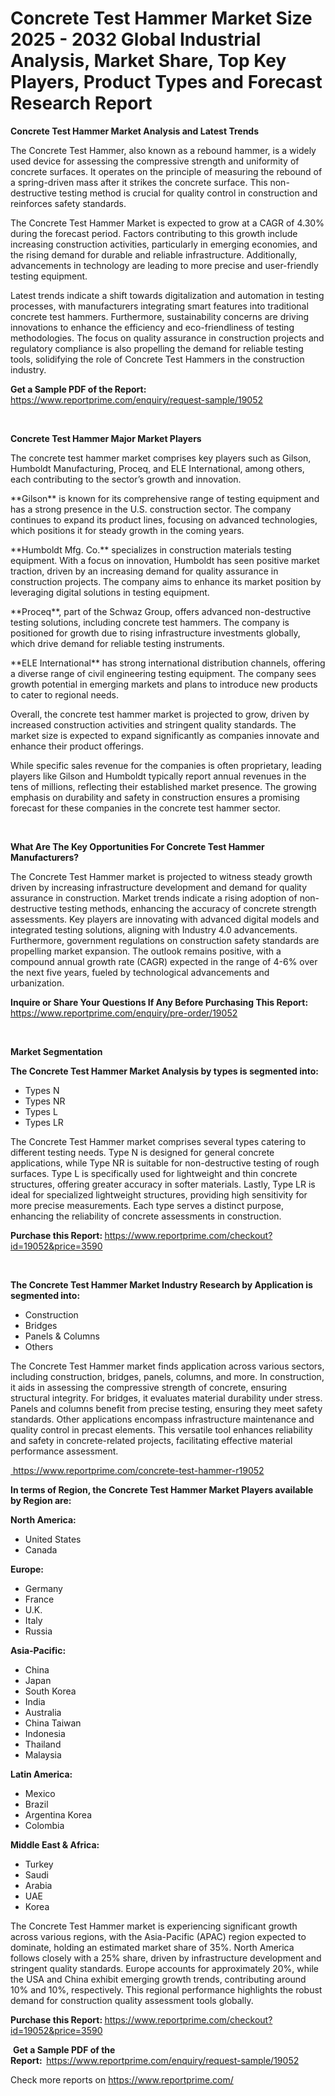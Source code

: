 <p><h1>Concrete Test Hammer Market Size 2025 - 2032 Global Industrial Analysis, Market Share, Top Key Players, Product Types and Forecast Research Report</h1></p><p><strong>Concrete Test Hammer Market Analysis and Latest Trends</strong></p>
<p><p>The Concrete Test Hammer, also known as a rebound hammer, is a widely used device for assessing the compressive strength and uniformity of concrete surfaces. It operates on the principle of measuring the rebound of a spring-driven mass after it strikes the concrete surface. This non-destructive testing method is crucial for quality control in construction and reinforces safety standards.</p><p>The Concrete Test Hammer Market is expected to grow at a CAGR of 4.30% during the forecast period. Factors contributing to this growth include increasing construction activities, particularly in emerging economies, and the rising demand for durable and reliable infrastructure. Additionally, advancements in technology are leading to more precise and user-friendly testing equipment.</p><p>Latest trends indicate a shift towards digitalization and automation in testing processes, with manufacturers integrating smart features into traditional concrete test hammers. Furthermore, sustainability concerns are driving innovations to enhance the efficiency and eco-friendliness of testing methodologies. The focus on quality assurance in construction projects and regulatory compliance is also propelling the demand for reliable testing tools, solidifying the role of Concrete Test Hammers in the construction industry.</p></p>
<p><strong>Get a Sample PDF of the Report:&nbsp;</strong> <a href="https://www.reportprime.com/enquiry/request-sample/19052?utm_campaign=2177&utm_medium=2&utm_source=Github&utm_content=ia&utm_term=19032025&utm_id=concrete-test-hammer">https://www.reportprime.com/enquiry/request-sample/19052</a></p>
<p>&nbsp;</p>
<p><strong>Concrete Test Hammer Major Market Players</strong></p>
<p><p>The concrete test hammer market comprises key players such as Gilson, Humboldt Manufacturing, Proceq, and ELE International, among others, each contributing to the sector’s growth and innovation.</p><p>**Gilson** is known for its comprehensive range of testing equipment and has a strong presence in the U.S. construction sector. The company continues to expand its product lines, focusing on advanced technologies, which positions it for steady growth in the coming years.</p><p>**Humboldt Mfg. Co.** specializes in construction materials testing equipment. With a focus on innovation, Humboldt has seen positive market traction, driven by an increasing demand for quality assurance in construction projects. The company aims to enhance its market position by leveraging digital solutions in testing equipment.</p><p>**Proceq**, part of the Schwaz Group, offers advanced non-destructive testing solutions, including concrete test hammers. The company is positioned for growth due to rising infrastructure investments globally, which drive demand for reliable testing instruments.</p><p>**ELE International** has strong international distribution channels, offering a diverse range of civil engineering testing equipment. The company sees growth potential in emerging markets and plans to introduce new products to cater to regional needs.</p><p>Overall, the concrete test hammer market is projected to grow, driven by increased construction activities and stringent quality standards. The market size is expected to expand significantly as companies innovate and enhance their product offerings. </p><p>While specific sales revenue for the companies is often proprietary, leading players like Gilson and Humboldt typically report annual revenues in the tens of millions, reflecting their established market presence. The growing emphasis on durability and safety in construction ensures a promising forecast for these companies in the concrete test hammer sector.</p></p>
<p>&nbsp;</p>
<p><strong>What Are The Key Opportunities For Concrete Test Hammer Manufacturers?</strong></p>
<p><p>The Concrete Test Hammer market is projected to witness steady growth driven by increasing infrastructure development and demand for quality assurance in construction. Market trends indicate a rising adoption of non-destructive testing methods, enhancing the accuracy of concrete strength assessments. Key players are innovating with advanced digital models and integrated testing solutions, aligning with Industry 4.0 advancements. Furthermore, government regulations on construction safety standards are propelling market expansion. The outlook remains positive, with a compound annual growth rate (CAGR) expected in the range of 4-6% over the next five years, fueled by technological advancements and urbanization.</p></p>
<p><strong>Inquire or Share Your Questions If Any Before Purchasing This Report:</strong> <a href="https://www.reportprime.com/enquiry/pre-order/19052?utm_campaign=2177&utm_medium=2&utm_source=Github&utm_content=ia&utm_term=19032025&utm_id=concrete-test-hammer">https://www.reportprime.com/enquiry/pre-order/19052</a></p>
<p>&nbsp;</p>
<p><strong>Market Segmentation</strong></p>
<p><strong>The Concrete Test Hammer Market Analysis by types is segmented into:</strong></p>
<p><ul><li>Types N</li><li>Types NR</li><li>Types L</li><li>Types LR</li></ul></p>
<p><p>The Concrete Test Hammer market comprises several types catering to different testing needs. Type N is designed for general concrete applications, while Type NR is suitable for non-destructive testing of rough surfaces. Type L is specifically used for lightweight and thin concrete structures, offering greater accuracy in softer materials. Lastly, Type LR is ideal for specialized lightweight structures, providing high sensitivity for more precise measurements. Each type serves a distinct purpose, enhancing the reliability of concrete assessments in construction.</p></p>
<p><strong>Purchase this Report:&nbsp;</strong><a href="https://www.reportprime.com/checkout?id=19052&price=3590&utm_campaign=2177&utm_medium=2&utm_source=Github&utm_content=ia&utm_term=19032025&utm_id=concrete-test-hammer">https://www.reportprime.com/checkout?id=19052&price=3590</a></p>
<p>&nbsp;</p>
<p><strong>The Concrete Test Hammer Market Industry Research by Application is segmented into:</strong></p>
<p><ul><li>Construction</li><li>Bridges</li><li>Panels & Columns</li><li>Others</li></ul></p>
<p><p>The Concrete Test Hammer market finds application across various sectors, including construction, bridges, panels, columns, and more. In construction, it aids in assessing the compressive strength of concrete, ensuring structural integrity. For bridges, it evaluates material durability under stress. Panels and columns benefit from precise testing, ensuring they meet safety standards. Other applications encompass infrastructure maintenance and quality control in precast elements. This versatile tool enhances reliability and safety in concrete-related projects, facilitating effective material performance assessment.</p></p>
<p><a href="https://www.reportprime.com/concrete-test-hammer-r19052?utm_campaign=2177&utm_medium=2&utm_source=Github&utm_content=ia&utm_term=19032025&utm_id=concrete-test-hammer">&nbsp;https://www.reportprime.com/concrete-test-hammer-r19052</a></p>
<p><strong>In terms of Region, the Concrete Test Hammer Market Players available by Region are:</strong></p>
<p>
    <p> <strong> North America: </strong>
        <ul>
            <li>United States</li>
            <li>Canada</li>
        </ul>
        </p> 
    <p> <strong> Europe: </strong>
        <ul>
            <li>Germany</li>
            <li>France</li>
            <li>U.K.</li>
            <li>Italy</li>
            <li>Russia</li>
        </ul>
        </p> 
    <p> <strong> Asia-Pacific: </strong>
        <ul>
            <li>China</li>
            <li>Japan</li>
            <li>South Korea</li>
            <li>India</li>
            <li>Australia</li>
            <li>China Taiwan</li>
            <li>Indonesia</li>
            <li>Thailand</li>
            <li>Malaysia</li>
        </ul>
        </p> 
    <p> <strong> Latin America: </strong>
        <ul>
            <li>Mexico</li>
            <li>Brazil</li>
            <li>Argentina Korea</li>
            <li>Colombia</li>
        </ul>
        </p> 
    <p> <strong> Middle East & Africa: </strong>
        <ul>
            <li>Turkey</li>
            <li>Saudi</li>
            <li>Arabia</li>
            <li>UAE</li>
            <li>Korea</li>
        </ul>
    </p>
    </p>
<p><p>The Concrete Test Hammer market is experiencing significant growth across various regions, with the Asia-Pacific (APAC) region expected to dominate, holding an estimated market share of 35%. North America follows closely with a 25% share, driven by infrastructure development and stringent quality standards. Europe accounts for approximately 20%, while the USA and China exhibit emerging growth trends, contributing around 10% and 10%, respectively. This regional performance highlights the robust demand for construction quality assessment tools globally.</p></p>
<p><strong>Purchase this Report: </strong><a href="https://www.reportprime.com/checkout?id=19052&price=3590&utm_campaign=2177&utm_medium=2&utm_source=Github&utm_content=ia&utm_term=19032025&utm_id=concrete-test-hammer">https://www.reportprime.com/checkout?id=19052&price=3590</a></p>
<p>&nbsp;<strong>Get a Sample PDF of the Report:&nbsp;&nbsp;</strong><a href="https://www.reportprime.com/enquiry/request-sample/19052?utm_campaign=2177&utm_medium=2&utm_source=Github&utm_content=ia&utm_term=19032025&utm_id=concrete-test-hammer">https://www.reportprime.com/enquiry/request-sample/19052</a></p>
<p><strong></strong></p>
<p>Check more reports on <a href="https://www.reportprime.com/?utm_campaign=2177&utm_medium=2&utm_source=Github&utm_content=ia&utm_term=19032025&utm_id=concrete-test-hammer">https://www.reportprime.com/</a></p>